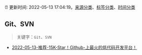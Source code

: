 :alarm_clock: 更新时间: 2022-05-13 17:04:19。[来源分类](../README.md)、[标签分类](../TAGS.md)、[时间分类](../TIMELINE.md)

## Git、SVN


> 关键字：`Git`、`SVN`



- [2022-05-13-推荐-15K-Star！Github-上最火的低代码开发平台！](https://toutiao.io/k/3qv24va) 